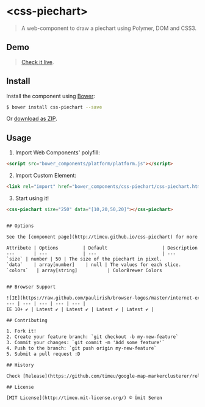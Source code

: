 # &lt;css-piechart&gt;

> A web-component to draw a piechart using Polymer, DOM and CSS3.

## Demo
> [Check it live](http://timeu.github.io/css-piechart/components/css-piechart/demo.html).

## Install

Install the component using [Bower](http://bower.io/):

```sh
$ bower install css-piechart --save
```

Or [download as ZIP](https://github.com/timeu/css-piechart/archive/master.zip).

## Usage

1. Import Web Components' polyfill:

  ```html
<script src="bower_components/platform/platform.js"></script>
  ```

2. Import Custom Element:

  ```html
<link rel="import" href="bower_components/css-piechart/css-piechart.html">
  ```

3. Start using it!

  ```html
  <css-piechart size="250" data="[10,20,50,20]"></css-piechart>
  

## Options

See the [component page](http://timeu.github.io/css-piechart) for more information.

Attribute | Options         | Default                    | Description
---       | ---             | ---                        | ---
`size` | number | 50 | The size of the piechart in pixel. 
`data`    | array[number]    | null | The values for each slice.
`colors`   | array[string]           | ColorBrewer Colors                  | Specifies the colors to be used for each slice of the piechart. 


## Browser Support

![IE](https://raw.github.com/paulirish/browser-logos/master/internet-explorer/internet-explorer_48x48.png) | ![Chrome](https://raw.github.com/paulirish/browser-logos/master/chrome/chrome_48x48.png) | ![Firefox](https://raw.github.com/paulirish/browser-logos/master/firefox/firefox_48x48.png) | ![Opera](https://raw.github.com/paulirish/browser-logos/master/opera/opera_48x48.png) | ![Safari](https://raw.github.com/paulirish/browser-logos/master/safari/safari_48x48.png)
--- | --- | --- | --- | --- |
IE 10+ ✔ | Latest ✔ | Latest ✔ | Latest ✔ | Latest ✔ |

## Contributing

1. Fork it!
2. Create your feature branch: `git checkout -b my-new-feature`
3. Commit your changes: `git commit -m 'Add some feature'`
4. Push to the branch: `git push origin my-new-feature`
5. Submit a pull request :D

## History

Check [Release](https://github.com/timeu/google-map-markerclusterer/releases) list.

## License

[MIT License](http://timeu.mit-license.org/) © Ümit Seren
